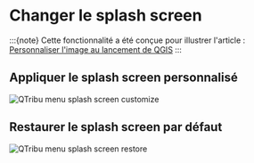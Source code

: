 # Changer le splash screen

:::{note}
Cette fonctionnalité a été conçue pour illustrer l'article : [Personnaliser l'image au lancement de QGIS](https://geotribu.fr/articles/2021/2021-06-11_qgis_personnaliser_splash_screen/)
:::

## Appliquer le splash screen personnalisé

![QTribu menu splash screen customize](https://cdn.geotribu.fr/img/projets-geotribu/plugin_qtribu/qtribu_menu_splash_screen_custom.webp "QTribu - Menu personnaliser le splash screen")

## Restaurer le splash screen par défaut

![QTribu menu splash screen restore](https://cdn.geotribu.fr/img/projets-geotribu/plugin_qtribu/qtribu_menu_splash_screen_restore.webp "QTribu - Menu restaurer le splash screen")
